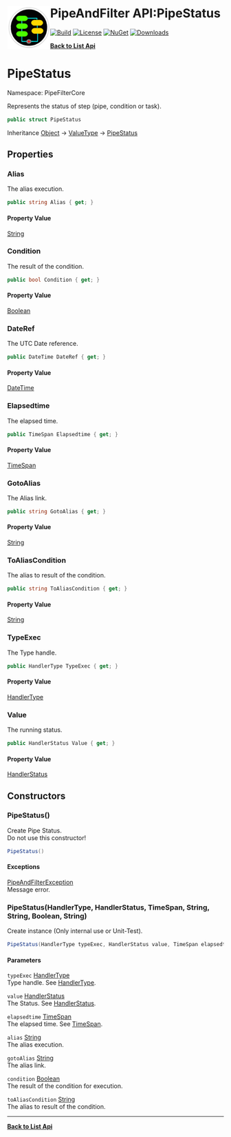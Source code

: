# <img align="left" width="100" height="100" src="../images/icon.png">PipeAndFilter API:PipeStatus 

[![Build](https://github.com/FRACerqueira/PipeAndFilter/workflows/Build/badge.svg)](https://github.com/FRACerqueira/PipeAndFilter/actions/workflows/build.yml)
[![License](https://img.shields.io/badge/License-MIT-brightgreen.svg)](https://github.com/FRACerqueira/PipeAndFilter/blob/master/LICENSE)
[![NuGet](https://img.shields.io/nuget/v/PipeAndFilter)](https://www.nuget.org/packages/PipeAndFilter/)
[![Downloads](https://img.shields.io/nuget/dt/PipeAndFilter)](https://www.nuget.org/packages/PipeAndFilter/)

[**Back to List Api**](./apis.md)

# PipeStatus

Namespace: PipeFilterCore

Represents the status of step (pipe, condition or task).

```csharp
public struct PipeStatus
```

Inheritance [Object](https://docs.microsoft.com/en-us/dotnet/api/system.object) → [ValueType](https://docs.microsoft.com/en-us/dotnet/api/system.valuetype) → [PipeStatus](./pipefiltercore.pipestatus.md)

## Properties

### <a id="properties-alias"/>**Alias**

The alias execution.

```csharp
public string Alias { get; }
```

#### Property Value

[String](https://docs.microsoft.com/en-us/dotnet/api/system.string)<br>

### <a id="properties-condition"/>**Condition**

The result of the condition.

```csharp
public bool Condition { get; }
```

#### Property Value

[Boolean](https://docs.microsoft.com/en-us/dotnet/api/system.boolean)<br>

### <a id="properties-dateref"/>**DateRef**

The UTC Date reference.

```csharp
public DateTime DateRef { get; }
```

#### Property Value

[DateTime](https://docs.microsoft.com/en-us/dotnet/api/system.datetime)<br>

### <a id="properties-elapsedtime"/>**Elapsedtime**

The elapsed time.

```csharp
public TimeSpan Elapsedtime { get; }
```

#### Property Value

[TimeSpan](https://docs.microsoft.com/en-us/dotnet/api/system.timespan)<br>

### <a id="properties-gotoalias"/>**GotoAlias**

The Alias ​​link.

```csharp
public string GotoAlias { get; }
```

#### Property Value

[String](https://docs.microsoft.com/en-us/dotnet/api/system.string)<br>

### <a id="properties-toaliascondition"/>**ToAliasCondition**

The alias to result of the condition.

```csharp
public string ToAliasCondition { get; }
```

#### Property Value

[String](https://docs.microsoft.com/en-us/dotnet/api/system.string)<br>

### <a id="properties-typeexec"/>**TypeExec**

The Type handle.

```csharp
public HandlerType TypeExec { get; }
```

#### Property Value

[HandlerType](./pipefiltercore.handlertype.md)<br>

### <a id="properties-value"/>**Value**

The running status.

```csharp
public HandlerStatus Value { get; }
```

#### Property Value

[HandlerStatus](./pipefiltercore.handlerstatus.md)<br>

## Constructors

### <a id="constructors-.ctor"/>**PipeStatus()**

Create Pipe Status.
 <br>Do not use this constructor!

```csharp
PipeStatus()
```

#### Exceptions

[PipeAndFilterException](./pipefiltercore.pipeandfilterexception.md)<br>
Message error.

### <a id="constructors-.ctor"/>**PipeStatus(HandlerType, HandlerStatus, TimeSpan, String, String, Boolean, String)**

Create instance (Only internal use or Unit-Test).

```csharp
PipeStatus(HandlerType typeExec, HandlerStatus value, TimeSpan elapsedtime, string alias, string gotoAlias, bool condition, string toAliasCondition)
```

#### Parameters

`typeExec` [HandlerType](./pipefiltercore.handlertype.md)<br>
Type handle. See [HandlerType](./pipefiltercore.handlertype.md).

`value` [HandlerStatus](./pipefiltercore.handlerstatus.md)<br>
The Status. See [HandlerStatus](./pipefiltercore.handlerstatus.md).

`elapsedtime` [TimeSpan](https://docs.microsoft.com/en-us/dotnet/api/system.timespan)<br>
The elapsed time. See [TimeSpan](https://docs.microsoft.com/en-us/dotnet/api/system.timespan).

`alias` [String](https://docs.microsoft.com/en-us/dotnet/api/system.string)<br>
The alias execution.

`gotoAlias` [String](https://docs.microsoft.com/en-us/dotnet/api/system.string)<br>
The alias link.

`condition` [Boolean](https://docs.microsoft.com/en-us/dotnet/api/system.boolean)<br>
The result of the condition for execution.

`toAliasCondition` [String](https://docs.microsoft.com/en-us/dotnet/api/system.string)<br>
The alias to result of the condition.


- - -
[**Back to List Api**](./apis.md)
